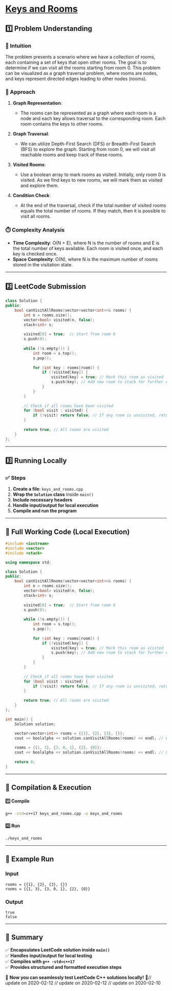 # **[Keys and Rooms](https://leetcode.com/problems/keys-and-rooms/description/)**  

## **1️⃣ Problem Understanding**  
### **📌 Intuition**  
The problem presents a scenario where we have a collection of rooms, each containing a set of keys that open other rooms. The goal is to determine if we can visit all the rooms starting from room 0. This problem can be visualized as a graph traversal problem, where rooms are nodes, and keys represent directed edges leading to other nodes (rooms). 

### **🚀 Approach**  
1. **Graph Representation**: 
   - The rooms can be represented as a graph where each room is a node and each key allows traversal to the corresponding room. Each room contains the keys to other rooms.

2. **Graph Traversal**:
   - We can utilize Depth-First Search (DFS) or Breadth-First Search (BFS) to explore the graph. Starting from room 0, we will visit all reachable rooms and keep track of these rooms.

3. **Visited Rooms**:
   - Use a boolean array to mark rooms as visited. Initially, only room 0 is visited. As we find keys to new rooms, we will mark them as visited and explore them.

4. **Condition Check**:
   - At the end of the traversal, check if the total number of visited rooms equals the total number of rooms. If they match, then it is possible to visit all rooms.

### **⏱️ Complexity Analysis**  
- **Time Complexity**: O(N + E), where N is the number of rooms and E is the total number of keys available. Each room is visited once, and each key is checked once.
- **Space Complexity**: O(N), where N is the maximum number of rooms stored in the visitation state.

---  

## **2️⃣ LeetCode Submission**  
```cpp
class Solution {
public:
    bool canVisitAllRooms(vector<vector<int>>& rooms) {
        int n = rooms.size();
        vector<bool> visited(n, false);
        stack<int> s;
        
        visited[0] = true;  // Start from room 0
        s.push(0);
        
        while (!s.empty()) {
            int room = s.top();
            s.pop();
            
            for (int key : rooms[room]) {
                if (!visited[key]) {
                    visited[key] = true; // Mark this room as visited
                    s.push(key); // Add new room to stack for further exploration
                }
            }
        }
        
        // Check if all rooms have been visited
        for (bool visit : visited) {
            if (!visit) return false; // If any room is unvisited, return false
        }
        
        return true; // All rooms are visited
    }
};  
```  

---  

## **3️⃣ Running Locally**  
### **✅ Steps**  
1. **Create a file**: `keys_and_rooms.cpp`  
2. **Wrap the `Solution` class** inside `main()`  
3. **Include necessary headers**  
4. **Handle input/output for local execution**  
5. **Compile and run the program**  

---  

## **📝 Full Working Code (Local Execution)**  
```cpp
#include <iostream>
#include <vector>
#include <stack>

using namespace std;

class Solution {
public:
    bool canVisitAllRooms(vector<vector<int>>& rooms) {
        int n = rooms.size();
        vector<bool> visited(n, false);
        stack<int> s;
        
        visited[0] = true;  // Start from room 0
        s.push(0);
        
        while (!s.empty()) {
            int room = s.top();
            s.pop();
            
            for (int key : rooms[room]) {
                if (!visited[key]) {
                    visited[key] = true; // Mark this room as visited
                    s.push(key); // Add new room to stack for further exploration
                }
            }
        }
        
        // Check if all rooms have been visited
        for (bool visit : visited) {
            if (!visit) return false; // If any room is unvisited, return false
        }
        
        return true; // All rooms are visited
    }
};

int main() {
    Solution solution;
    
    vector<vector<int>> rooms = {{1}, {2}, {3}, {}};
    cout << boolalpha << solution.canVisitAllRooms(rooms) << endl; // Output: true

    rooms = {{1, 3}, {3, 0, 1}, {2}, {0}};
    cout << boolalpha << solution.canVisitAllRooms(rooms) << endl; // Output: false
    
    return 0;
}
```  

---  

## **🔧 Compilation & Execution**  
#### **1️⃣ Compile**  
```bash
g++ -std=c++17 keys_and_rooms.cpp -o keys_and_rooms
```  

#### **2️⃣ Run**  
```bash
./keys_and_rooms
```  

---  

## **🎯 Example Run**  
### **Input**  
```
rooms = {{1}, {2}, {3}, {}}
rooms = {{1, 3}, {3, 0, 1}, {2}, {0}}
```  
### **Output**  
```
true
false
```  

---  

## **📌 Summary**  
✅ **Encapsulates LeetCode solution inside `main()`**  
✅ **Handles input/output for local testing**  
✅ **Compiles with `g++ -std=c++17`**  
✅ **Provides structured and formatted execution steps**  

🚀 **Now you can seamlessly test LeetCode C++ solutions locally!** 🚀// update on 2020-02-12
// update on 2020-02-12
// update on 2020-02-10
